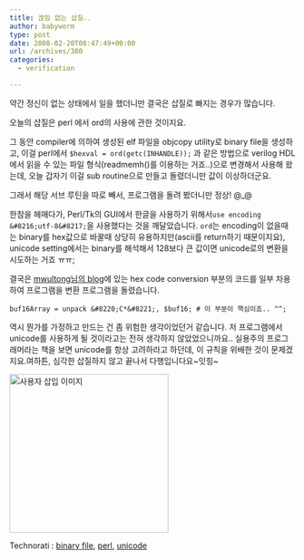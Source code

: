 ```yaml
---
title: 끊임 없는 삽질..
author: babyworm
type: post
date: 2008-02-20T08:47:49+00:00
url: /archives/380
categories:
  - verification

---
```

약간 정신이 없는 상태에서 일을 했더니만 결국은 삽질로 빠지는 경우가 많습니다.

  


오늘의 삽질은 perl 에서 ord의 사용에 관한 것이지요.

  


그 동안 compiler에 의하여 생성된 elf 파일을 objcopy utility로 binary file을 생성하고, 이걸 perl에서 `$hexval = ord(getc(INHANDLE));` 과 같은 방법으로 verilog HDL에서 읽을 수 있는 파일 형식(readmemh()를 이용하는 거죠..)으로 변경해서 사용해 왔는데, 오늘 갑자기 이걸 sub routine으로 만들고 돌렸더니만 값이 이상하더군요.

  


그래서 해당 서브 루틴을 따로 빼서, 프로그램을 돌려 봤더니만 정상! @_@

  


한참을 헤매다가, Perl/Tk의 GUI에서 한글을 사용하기 위해서`use encoding &#8216;utf-8&#8217;`을 사용했다는 것을 깨달았습니다. `ord`는 encoding이 없을때는 binary를 hex값으로 바꿀때 상당히 유용하지만(ascii를 return하기 때문이지요), unicode setting에서는 binary를 해석해서 128보다 큰 값이면 unicode로의 변환을 시도하는 거죠 ㅠㅠ;

  


결국은 [mwultong님의 blog][1]에 있는 hex code conversion 부분의 코드를 일부 차용하여 프로그램을 변환 프로그램을 돌렸습니다.

  


`buf16Array = unpack &#8220;C*&#8221;, $buf16; # 이 부분이 핵심이죠.. ^^;`

  


역시 뭔가를 가정하고 만드는 건 좀 위험한 생각이었던거 같습니다. 저 프로그램에서 unicode를 사용하게 될 것이라고는 전혀 생각하지 않았었으니까요.. 실용주의 프로그래머라는 책을 보면 unicode를 항상 고려하라고 하던데, 이 규칙을 위배한 것이 문제겠지요.여하튼, 심각한 삽질하지 않고 끝나서 다행입니다요~잇힝~

  
<img loading="lazy" decoding="async" src="https://i0.wp.com/babyworm.net/wordpress/wp-content/uploads/1/cfile25.uf.167A894D4D6A7AF027DAFB.gif?resize=280%2C280" class="aligncenter" width="280" height="280" alt="사용자 삽입 이미지" data-recalc-dims="1" /> 

<P class=zoundry\_bw\_tags><!-- Tag links generated by Zoundry Blog Writer. Do not manually edit. http://www.zoundry.com --><SPAN class=ztags><SPAN class=ztagspace>Technorati</SPAN> : <A class=ztag href="http://technorati.com/tag/binary%20file" rel=tag>binary file</A>, <A class=ztag href="http://technorati.com/tag/perl" rel=tag>perl</A>, <A class=ztag href="http://technorati.com/tag/unicode" rel=tag>unicode</A></SPAN> </p>

 [1]: http://mwultong.blogspot.com/2007/04/perl-hex-viewer-file-dump.html